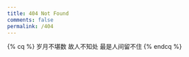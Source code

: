 ```yaml
---
title: 404 Not Found
comments: false
permalink: /404
---
```


{% cq %}
岁月不堪数
故人不知处
最是人间留不住
{% endcq %}
